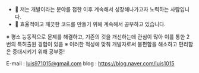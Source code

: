 - 👋 저는 개발이라는 분야를 접한 이후 계속해서 성장해나가고자 노력하는 사람입니다.
- 👀 효율적이고 깨끗한 코드를 만들기 위해 계속해서 공부하고 있습니다.

※ 평소 능동적으로 문제를 해결하고, 기존의 것을 개선하는데 관심이 많아 이를 통한 2번의 특허출원 경험이 있음
※ 이러한 적성에 맞춰 개발자로써 불편함을 해소하고 편리함은 증대시키기 위해 공부중!

E-mail : luis971015@gmail.com
blog : https://blog.naver.com/luis1015
